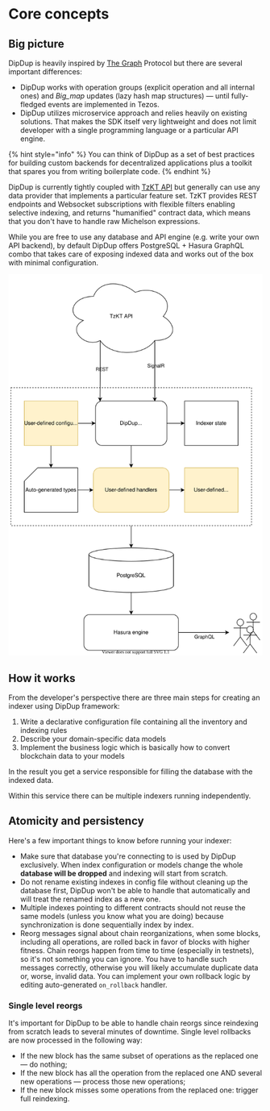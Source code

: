 # Core concepts

## Big picture

DipDup is heavily inspired by [The Graph](https://thegraph.com/) Protocol but there are several important differences:

* DipDup works with operation groups \(explicit operation and all internal ones\) and _Big\_map_ updates \(lazy hash map structures\) — until fully-fledged events are implemented in Tezos.
* DipDup utilizes microservice approach and relies heavily on existing solutions. That makes the SDK itself very lightweight and does not limit developer with a single programming language or a particular API engine.

{% hint style="info" %}
You can think of DipDup as a set of best practices for building custom backends for decentralized applications plus a toolkit that spares you from writing boilerplate code.
{% endhint %}

DipDup is currently tightly coupled with [TzKT API](http://api.tzkt.io/) but generally can use any data provider that implements a particular feature set. TzKT provides REST endpoints and Websocket subscriptions with flexible filters enabling selective indexing, and returns "humanified" contract data, which means that you don't have to handle raw Michelson expressions.

While you are free to use any database and API engine \(e.g. write your own API backend\), by default DipDup offers PostgreSQL + Hasura GraphQL combo that takes care of exposing indexed data and works out of the box with minimal configuration.

![Default DipDup setup and data flow](.gitbook/assets/dipdup.svg)

## How it works

From the developer's perspective there are three main steps for creating an indexer using DipDup framework:

1. Write a declarative configuration file containing all the inventory and indexing rules
2. Describe your domain-specific data models
3. Implement the business logic which is basically how to convert blockchain data to your models

In the result you get a service responsible for filling the database with the indexed data.

Within this service there can be multiple indexers running independently.

## Atomicity and persistency

Here's a few important things to know before running your indexer:

* Make sure that database you're connecting to is used by DipDup exclusively. When index configuration or models change the whole **database will be dropped** and indexing will start from scratch.
* Do not rename existing indexes in config file without cleaning up the database first, DipDup won't be able to handle that automatically and will treat the renamed index as a new one.
* Multiple indexes pointing to different contracts should not reuse the same models \(unless you know what you are doing\) because synchronization is done sequentially index by index.
* Reorg messages signal about chain reorganizations, when some blocks, including all operations, are rolled back in favor of blocks with higher fitness. Chain reorgs happen from time to time \(especially in testnets\), so it's not something you can ignore. You have to handle such messages correctly, otherwise you will likely accumulate duplicate data or, worse, invalid data. You can implement your own rollback logic by editing auto-generated `on_rollback` handler.

### Single level reorgs

It's important for DipDup to be able to handle chain reorgs since reindexing from scratch leads to several minutes of downtime. Single level rollbacks are now processed in the following way:

* If the new block has the same subset of operations as the replaced one — do nothing;
* If the new block has all the operation from the replaced one AND several new operations — process those new operations;
* If the new block misses some operations from the replaced one: trigger full reindexing.
